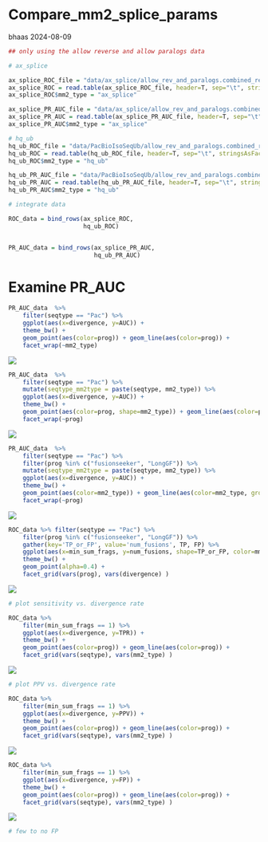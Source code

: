 Compare_mm2_splice_params
================
bhaas
2024-08-09

``` r
## only using the allow reverse and allow paralogs data

# ax_splice

ax_splice_ROC_file = "data/ax_splice/allow_rev_and_paralogs.combined_results.ROC.tsv"
ax_splice_ROC = read.table(ax_splice_ROC_file, header=T, sep="\t", stringsAsFactors = F)
ax_splice_ROC$mm2_type = "ax_splice"

ax_splice_PR_AUC_file = "data/ax_splice/allow_rev_and_paralogs.combined_results.PR_AUC.tsv"
ax_splice_PR_AUC = read.table(ax_splice_PR_AUC_file, header=T, sep="\t", stringsAsFactors = F)
ax_splice_PR_AUC$mm2_type = "ax_splice"
```

``` r
# hq_ub
hq_ub_ROC_file = "data/PacBioIsoSeqUb/allow_rev_and_paralogs.combined_results.ROC.tsv"
hq_ub_ROC = read.table(hq_ub_ROC_file, header=T, sep="\t", stringsAsFactors = F)
hq_ub_ROC$mm2_type = "hq_ub"

hq_ub_PR_AUC_file = "data/PacBioIsoSeqUb/allow_rev_and_paralogs.combined_results.PR_AUC.tsv"
hq_ub_PR_AUC = read.table(hq_ub_PR_AUC_file, header=T, sep="\t", stringsAsFactors = F)
hq_ub_PR_AUC$mm2_type = "hq_ub"
```

``` r
# integrate data

ROC_data = bind_rows(ax_splice_ROC,
                     hq_ub_ROC)


PR_AUC_data = bind_rows(ax_splice_PR_AUC,
                        hq_ub_PR_AUC)
```

# Examine PR_AUC

``` r
PR_AUC_data  %>% 
    filter(seqtype == "Pac") %>%
    ggplot(aes(x=divergence, y=AUC)) +
    theme_bw() +
    geom_point(aes(color=prog)) + geom_line(aes(color=prog)) +
    facet_wrap(~mm2_type)
```

![](Compare_mm2_splice_params_files/figure-gfm/unnamed-chunk-4-1.png)<!-- -->

``` r
PR_AUC_data  %>% 
    filter(seqtype == "Pac") %>%
    mutate(seqtype_mm2type = paste(seqtype, mm2_type)) %>%
    ggplot(aes(x=divergence, y=AUC)) +
    theme_bw() +
    geom_point(aes(color=prog, shape=mm2_type)) + geom_line(aes(color=prog, group=seqtype_mm2type)) +
    facet_wrap(~prog)
```

![](Compare_mm2_splice_params_files/figure-gfm/unnamed-chunk-5-1.png)<!-- -->

``` r
PR_AUC_data  %>% 
    filter(seqtype == "Pac") %>%
    filter(prog %in% c("fusionseeker", "LongGF")) %>%
    mutate(seqtype_mm2type = paste(seqtype, mm2_type)) %>%
    ggplot(aes(x=divergence, y=AUC)) +
    theme_bw() +
    geom_point(aes(color=mm2_type)) + geom_line(aes(color=mm2_type, group=seqtype_mm2type)) +
    facet_wrap(~prog)
```

![](Compare_mm2_splice_params_files/figure-gfm/unnamed-chunk-6-1.png)<!-- -->

``` r
ROC_data %>% filter(seqtype == "Pac") %>%
    filter(prog %in% c("fusionseeker", "LongGF")) %>%
    gather(key='TP_or_FP', value='num_fusions', TP, FP) %>%
    ggplot(aes(x=min_sum_frags, y=num_fusions, shape=TP_or_FP, color=mm2_type)) +
    theme_bw() +
    geom_point(alpha=0.4) +
    facet_grid(vars(prog), vars(divergence) )
```

![](Compare_mm2_splice_params_files/figure-gfm/unnamed-chunk-7-1.png)<!-- -->

``` r
# plot sensitivity vs. divergence rate

ROC_data %>% 
    filter(min_sum_frags == 1) %>%
    ggplot(aes(x=divergence, y=TPR)) + 
    theme_bw() + 
    geom_point(aes(color=prog)) + geom_line(aes(color=prog)) +
    facet_grid(vars(seqtype), vars(mm2_type) )
```

![](Compare_mm2_splice_params_files/figure-gfm/unnamed-chunk-8-1.png)<!-- -->

``` r
# plot PPV vs. divergence rate

ROC_data %>% 
    filter(min_sum_frags == 1) %>%
    ggplot(aes(x=divergence, y=PPV)) + 
    theme_bw() + 
    geom_point(aes(color=prog)) + geom_line(aes(color=prog)) +
    facet_grid(vars(seqtype), vars(mm2_type) )
```

![](Compare_mm2_splice_params_files/figure-gfm/unnamed-chunk-9-1.png)<!-- -->

``` r
ROC_data %>% 
    filter(min_sum_frags == 1) %>%
    ggplot(aes(x=divergence, y=FP)) + 
    theme_bw() + 
    geom_point(aes(color=prog)) + geom_line(aes(color=prog)) +
    facet_grid(vars(seqtype), vars(mm2_type) )
```

![](Compare_mm2_splice_params_files/figure-gfm/unnamed-chunk-9-2.png)<!-- -->

``` r
# few to no FP
```
